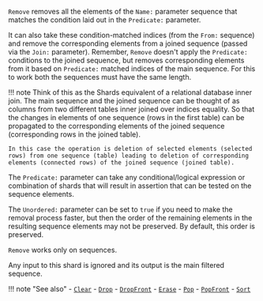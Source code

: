 `Remove` removes all the elements of the `Name:` parameter sequence that matches the condition laid out in the `Predicate:` parameter.

It can also take these condition-matched indices (from the `From:` sequence) and remove the corresponding elements from a joined sequence (passed via the `Join:` parameter). Remember, `Remove` doesn't apply the `Predicate:` conditions to the joined sequence, but removes corresponding elements from it based on `Predicate:` matched indices of the main sequence. For this to work both the sequences must have the same length.

!!! note
    Think of this as the Shards equivalent of a relational database inner join. The main sequence and the joined sequence can be thought of as columns from two different tables inner joined over indices equality. So that the changes in elements of one sequence (rows in the first table) can be propagated to the corresponding elements of the joined sequence (corresponding rows in the joined table). 

    In this case the operation is deletion of selected elements (selected rows) from one sequence (table) leading to deletion of corresponding elements (connected rows) of the joined sequence (joined table).

The `Predicate:` parameter can take any conditional/logical expression or combination of shards that will result in assertion that can be tested on the sequence elements.

The `Unordered:` parameter can be set to `true` if you need to make the removal process faster, but then the order of the remaining elements in the resulting sequence elements may not be preserved. By default, this order is preserved.

`Remove` works only on sequences.

Any input to this shard is ignored and its output is the main filtered sequence.

!!! note "See also"
    - [`Clear`](../Clear)
    - [`Drop`](../Drop)
    - [`DropFront`](../DropFront)
    - [`Erase`](../Erase)
    - [`Pop`](../Pop)
    - [`PopFront`](../PopFront)
    - [`Sort`](../Sort)
